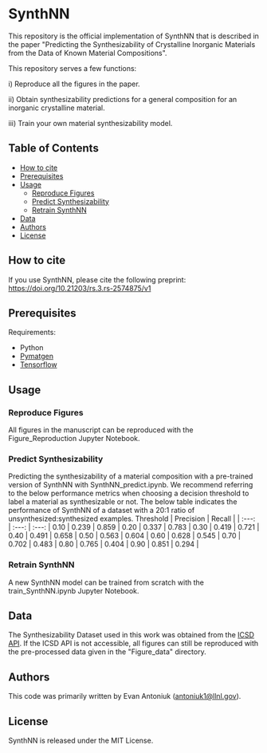 # SynthNN
This repository is the official implementation of SynthNN that is described in the paper "Predicting the Synthesizability of Crystalline Inorganic Materials from the Data of Known Material Compositions".

This repository serves a few functions:

  i) Reproduce all the figures in the paper.
  
  ii) Obtain synthesizability predictions for a general composition for an inorganic crystalline material.
  
  iii) Train your own material synthesizability model.
 
 
## Table of Contents
- [How to cite](#how-to-cite)
- [Prerequisites](#prerequisites)
- [Usage](#usage)
  - [Reproduce Figures](#reproduce-figures)
  - [Predict Synthesizability](#predict-synthesizability)
  - [Retrain SynthNN](#retrain-synthnn)
- [Data](#data)
- [Authors](#authors)
- [License](#license)

## How to cite
If you use SynthNN, please cite the following preprint:
https://doi.org/10.21203/rs.3.rs-2574875/v1

## Prerequisites
Requirements:
- Python
- [Pymatgen](https://pymatgen.org/installation.html)
- [Tensorflow](https://www.tensorflow.org/install)

## Usage
### Reproduce Figures
All figures in the manuscript can be reproduced with the Figure_Reproduction Jupyter Notebook. 

### Predict Synthesizability
Predicting the synthesizability of a material composition with a pre-trained version of SynthNN with SynthNN_predict.ipynb.
We recommend referring to the below performance metrics when choosing a decision threshold to label a material as synthesizable or not. The below table indicates the performance of
SynthNN of a dataset with a 20:1 ratio of unsynthesized:synthesized examples.
Threshold | Precision | Recall | 
| :---: | :---: | :---: |
0.10 | 0.239 | 0.859 |
0.20 | 0.337 | 0.783 |
0.30 | 0.419 | 0.721 |
0.40 | 0.491 | 0.658 |
0.50 | 0.563 | 0.604 |
0.60 | 0.628 | 0.545 |
0.70 | 0.702 | 0.483 |
0.80 | 0.765 | 0.404 |
0.90 | 0.851 | 0.294 |

### Retrain SynthNN
A new SynthNN model can be trained from scratch with the train_SynthNN.ipynb Jupyter Notebook.



## Data
The Synthesizability Dataset used in this work was obtained from the [ICSD API](https://icsd.products.fiz-karlsruhe.de/en/products/icsd-products#icsd+api+service). If the ICSD API is not accessible, all figures can still be reproduced with the pre-processed data given in the "Figure_data" directory.

## Authors
This code was primarily written by Evan Antoniuk (antoniuk1@llnl.gov).

## License
SynthNN is released under the MIT License.
